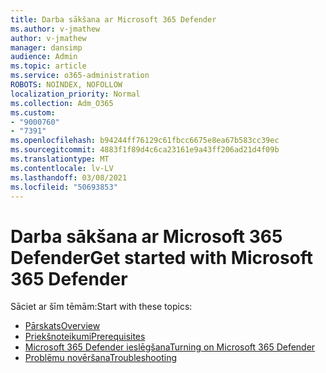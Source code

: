 ```yaml
---
title: Darba sākšana ar Microsoft 365 Defender
ms.author: v-jmathew
author: v-jmathew
manager: dansimp
audience: Admin
ms.topic: article
ms.service: o365-administration
ROBOTS: NOINDEX, NOFOLLOW
localization_priority: Normal
ms.collection: Adm_O365
ms.custom:
- "9000760"
- "7391"
ms.openlocfilehash: b94244ff76129c61fbcc6675e8ea67b583cc39ec
ms.sourcegitcommit: 4883f1f89d4c6ca23161e9a43ff206ad21d4f09b
ms.translationtype: MT
ms.contentlocale: lv-LV
ms.lasthandoff: 03/08/2021
ms.locfileid: "50693853"
---
```

# <a name="get-started-with-microsoft-365-defender"></a><span data-ttu-id="6e7bb-102">Darba sākšana ar Microsoft 365 Defender</span><span class="sxs-lookup"><span data-stu-id="6e7bb-102">Get started with Microsoft 365 Defender</span></span>

<span data-ttu-id="6e7bb-103">Sāciet ar šīm tēmām:</span><span class="sxs-lookup"><span data-stu-id="6e7bb-103">Start with these topics:</span></span>

- [<span data-ttu-id="6e7bb-104">Pārskats</span><span class="sxs-lookup"><span data-stu-id="6e7bb-104">Overview</span></span>](https://docs.microsoft.com/microsoft-365/security/mtp/microsoft-threat-protection)
- [<span data-ttu-id="6e7bb-105">Priekšnoteikumi</span><span class="sxs-lookup"><span data-stu-id="6e7bb-105">Prerequisites</span></span>](https://docs.microsoft.com/microsoft-365/security/mtp/prerequisites)
- [<span data-ttu-id="6e7bb-106">Microsoft 365 Defender ieslēgšana</span><span class="sxs-lookup"><span data-stu-id="6e7bb-106">Turning on Microsoft 365 Defender</span></span>](https://docs.microsoft.com/microsoft-365/security/mtp/mtp-enable)
- [<span data-ttu-id="6e7bb-107">Problēmu novēršana</span><span class="sxs-lookup"><span data-stu-id="6e7bb-107">Troubleshooting</span></span>](https://docs.microsoft.com/microsoft-365/security/mtp/troubleshoot)
